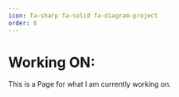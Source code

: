 ```yaml
---
icon: fa-sharp fa-solid fa-diagram-project
order: 6
---
```


# Working ON: 
This is a Page for what I am currently working on.